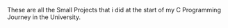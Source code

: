These are all the Small Projects that i did at the start of my C Programming Journey in the University.